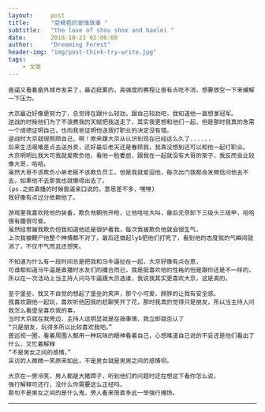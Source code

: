 ```yaml
---
layout:     post
title:      "受精苞的爱情故事 "
subtitle:   "the love of shou shox and baolei "
date:       2018-10-23 02:00:00
author:     "Dreaming Forest"
header-img: "img/post-think-try-write.jpg"
tags:
    - 文章
---
```


    兽逼又看着窗外城市发呆了，最近挺累的，高强度的赛程让兽有点吃不消，想要放空一下来缓解一下压力。
    
    大京最近好像更努力了，总觉得在跟什么较劲，跟自己较劲吧，我知道他一直想拿冠军。
    逆战的时候他们为了不浪费我的天赋把我送走了，其实我更想和他们一起，但是那时我真的急需一个成绩证明自己，也向我爸证明他送我打职业的决定没有错。
    逆战时大京就很照顾自己，啊！原来跟大京从认识到现在已经这么久了......
    后来生活艰难差点去送外卖，还好最后老天还是眷顾我，我真没想到还可以和他一起打职业。
    大京明明比我大可我就爱欺负他，看他一脸委屈，跟我在一起就没有大哥的架子，我反而会比较像大哥，哈哈。
    虽然大哥不该欺负小弟老板不该欺负员工，但是我就爱逗他，每次出门我都会发微信问他去不去，如果他不去那我也就懒得出去了。
    (ps.之前直播的时候兽逼亲口说的，意思差不多，嘿嘿)
    我好像有点过分依赖他了。
    
    游戏里我喜欢抢他的装备，欺负他朝他开枪，让他哇哇大叫，最后无奈卸下三级头三级甲，哈哈很有趣很可爱。
    虽然经常被我欺负但我知道他还是很护着我，每次我被欺负他就会很生气，
    上次我被鞭尸他整个神情都不对了，最后还做起lyb把他们打死了，看到他的态度我的气瞬间就消了，不仅不气而且还想笑。

    不知道为什么有一段时间总是把我和马牛逼扯在一起，大京好像有点在意，
    可谁都知道马牛逼是直播时水友们的撮合而已，我是挺喜欢他的性格的但是跟你还是不一样的，
    所以在一次活动上当主持人问马牛逼跟大京选谁，我说我其实更喜欢大京，这是真的。
     
    至于堡垒，我又不自觉的想起了堡垒的笑声，那个小可爱，胖胖的让我有安全感。
    我喜欢跟他一起玩，喜欢听他因我的尬聊笑开了花，那时我真的觉得只是朋友，所以当主持人问我怎么看堡垒喜欢我的事，
    当时大京就在我旁边，主持人这明显就是在搞事情，我立即就否认了
    “只是朋友，玩得多所以比较喜欢我吧。”
    兽巡视一圈，看着周围人都用一种玩味的眼神看着自己，心想难道自己说的不妥还是他们看出了什么，又忙着解释
    “不是男女之间的感情。”
    采访的人微微一笑原来如此，不是男女就是男男之间的感情呗。
    
    大京在一旁冷笑，男人都是大猪蹄子，听到他们的问题时还在想这下看你怎么说，
    强行解释可还行，没什么你需要这么正经吗，
    那句不是男女之间的是什么鬼，旁人看来简直多此一举强行掩饰。
 ---
 
    
